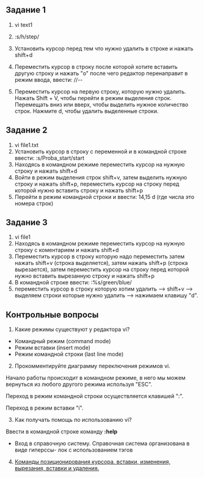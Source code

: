 ## Задание 1

1. vi text1

2. :s/h/step/

3. Установить курсор перед тем что нужно удалить в строке и нажать shift+d

4. Переместить курсор в строку после которой хотите вставить другую строку и нажать "о" после чего редактор перенаправит в режим ввода, ввести: //--

5. Переместить курсор на первую строку, которую нужно удалить.
Нажать Shift + V, чтобы перейти в режим выделения строк.
Перемещать вниз или вверх, чтобы выделить нужное количество строк.
Нажмите d, чтобы удалить выделенные строки.

## Задание 2

1. vi file1.txt
2. Установить курсор в строку с переменной и в командной строке ввести: :s/Proba_start/start
3. Находясь в командном режиме переместить курсор на нужную строку и нажать shift+d
4. Войти в режим выделения строк shift+v, затем выделить нужную строку и нажать shift+p, переместить курсор на строку перед которой нужно вставить строку и нажать shift+p
5. Перейти в режим командной строки и ввести: 14,15 d (где числа это номера строк)

## Задание 3

1. vi file1
2. Находясь в командном режиме переместить курсор на нужную строку с коментарием и нажать shift+d
3. Переместить курсор в строку которую надо переместить затем нажать shift+v (строка выделяется), затем нажать shift+p (строка вырезается), затем переместить курсор на строку перед которой нужно вставить вырезанную строку и нажать shift+p
4. В командной строке ввести: :%s/green/blue/
5. переместить курсор в строку которую хотим удалить --> shift+v --> выделяем строки которые нужно удалить --> нажимаем клавишу "d".

## Контрольные вопросы

1. Какие режимы существуют у редактора vi?

- Командный режим (command mode)
- Режим вставки (insert mode)
- Режим командной строки (last line mode)

2. Прокомментируйте диаграмму переключения режимов vi.

Начало работы происходит в командном режиме, в него мы можем вернуться из любого другого режима используя "ESC". 

Переход в режим командной строки осуществляется клавишей ":".

Переход в режим вставки "i".

3. Как получать помощь по использованию vi?

Ввести в командной строке команду __:help__

- Вход в справочную систему. Справочная система организована в виде гиперссы-
лок с использованием тэгов

4. [Команды позиционирования курсора, вставки, изменения, вырезания, вставки и удаления.]() 
